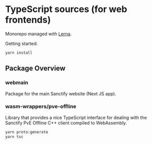 # TypeScript sources (for web frontends)

Monorepo managed with [Lerna](https://github.com/lerna/lerna).

Getting started:

```bash
yarn install
```

## Package Overview

### webmain

Package for the main Sanctify website (Next JS app).

### wasm-wrappers/pve-offline

Library that provides a nice TypeScript interface for dealing with the Sanctify PvE Offline C++ client compiled to WebAssembly.

```bash
yarn proto:generate
yarn tsc
```
